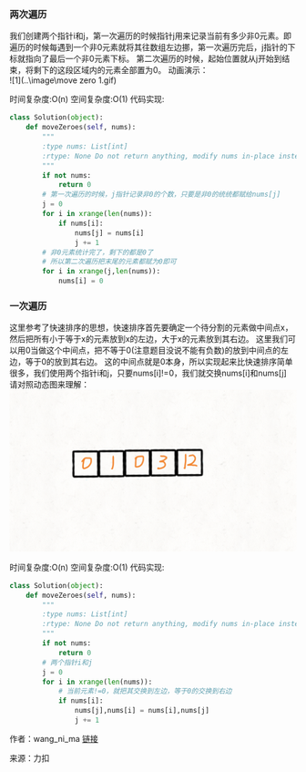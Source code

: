 ### 两次遍历
我们创建两个指针i和j，第一次遍历的时候指针j用来记录当前有多少非0元素。即遍历的时候每遇到一个非0元素就将其往数组左边挪，第一次遍历完后，j指针的下标就指向了最后一个非0元素下标。
第二次遍历的时候，起始位置就从j开始到结束，将剩下的这段区域内的元素全部置为0。
动画演示：   
![1](..\image\move zero 1.gif)

时间复杂度:O(n)
空间复杂度:O(1)
代码实现:

```python
class Solution(object):
	def moveZeroes(self, nums):
		"""
		:type nums: List[int]
		:rtype: None Do not return anything, modify nums in-place instead.
		"""
		if not nums:
			return 0
		# 第一次遍历的时候，j指针记录非0的个数，只要是非0的统统都赋给nums[j]	
		j = 0
		for i in xrange(len(nums)):
			if nums[i]:
				nums[j] = nums[i]
				j += 1
		# 非0元素统计完了，剩下的都是0了
		# 所以第二次遍历把末尾的元素都赋为0即可
		for i in xrange(j,len(nums)):
			nums[i] = 0
```
### 一次遍历
这里参考了快速排序的思想，快速排序首先要确定一个待分割的元素做中间点x，然后把所有小于等于x的元素放到x的左边，大于x的元素放到其右边。
这里我们可以用0当做这个中间点，把不等于0(注意题目没说不能有负数)的放到中间点的左边，等于0的放到其右边。
这的中间点就是0本身，所以实现起来比快速排序简单很多，我们使用两个指针i和j，只要nums[i]!=0，我们就交换nums[i]和nums[j]
请对照动态图来理解：   
![2](..\image\move_zero_2.gif)

时间复杂度:O(n)
空间复杂度:O(1)
代码实现:

```python
class Solution(object):
	def moveZeroes(self, nums):
		"""
		:type nums: List[int]
		:rtype: None Do not return anything, modify nums in-place instead.
		"""
		if not nums:
			return 0
		# 两个指针i和j
		j = 0
		for i in xrange(len(nums)):
			# 当前元素!=0，就把其交换到左边，等于0的交换到右边
			if nums[i]:
				nums[j],nums[i] = nums[i],nums[j]
				j += 1
```

作者：wang_ni_ma
[链接](https://leetcode-cn.com/problems/move-zeroes/solution/dong-hua-yan-shi-283yi-dong-ling-by-wang_ni_ma/)

来源：力扣

